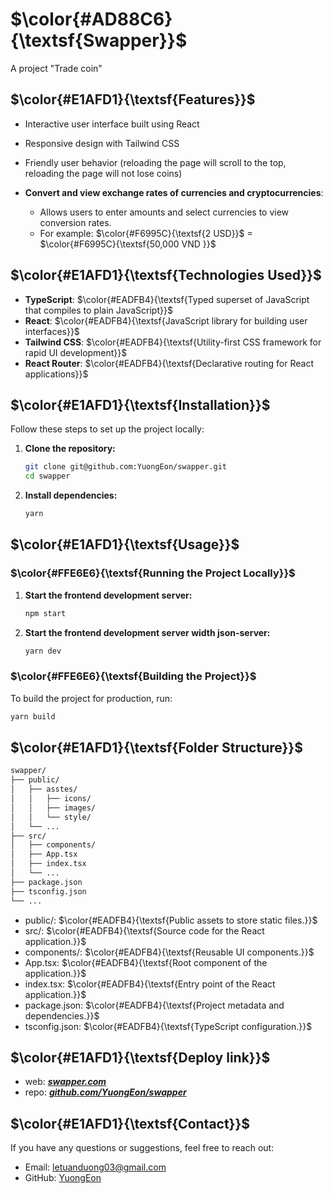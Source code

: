 # $\color{#AD88C6}{\textsf{Swapper}}$

A project "Trade coin"

## $\color{#E1AFD1}{\textsf{Features}}$

- Interactive user interface built using React
- Responsive design with Tailwind CSS
- Friendly user behavior (reloading the page will scroll to the top, reloading the page will not lose coins)
- **Convert and view exchange rates of currencies and cryptocurrencies**:

  - Allows users to enter amounts and select currencies to view conversion rates.
  - For example: $\color{#F6995C}{\textsf{2 USD}}$ = $\color{#F6995C}{\textsf{50,000 VND }}$

## $\color{#E1AFD1}{\textsf{Technologies Used}}$

- **TypeScript**: $\color{#EADFB4}{\textsf{Typed superset of JavaScript that compiles to plain JavaScript}}$
- **React**: $\color{#EADFB4}{\textsf{JavaScript library for building user interfaces}}$
- **Tailwind CSS**: $\color{#EADFB4}{\textsf{Utility-first CSS framework for rapid UI development}}$
- **React Router**: $\color{#EADFB4}{\textsf{Declarative routing for React applications}}$

## $\color{#E1AFD1}{\textsf{Installation}}$

Follow these steps to set up the project locally:

1. **Clone the repository:**

   ```bash
   git clone git@github.com:YuongEon/swapper.git
   cd swapper
   ```

2. **Install dependencies:**

   ```bash
   yarn
   ```

## $\color{#E1AFD1}{\textsf{Usage}}$

### $\color{#FFE6E6}{\textsf{Running the Project Locally}}$

1. **Start the frontend development server:**

   ```bash
   npm start
   ```

2. **Start the frontend development server width json-server:**

   ```bash
   yarn dev
   ```

### $\color{#FFE6E6}{\textsf{Building the Project}}$

To build the project for production, run:

```bash
yarn build
```

## $\color{#E1AFD1}{\textsf{Folder Structure}}$

```bash
swapper/
├── public/
│   ├── asstes/
│   │   ├── icons/
│   │   ├── images/
│   │   └── style/
│   └── ...
├── src/
│   ├── components/
│   ├── App.tsx
│   ├── index.tsx
│   └── ...
├── package.json
├── tsconfig.json
└── ...
```

- public/: $\color{#EADFB4}{\textsf{Public assets to store static files.}}$
- src/: $\color{#EADFB4}{\textsf{Source code for the React application.}}$
- components/: $\color{#EADFB4}{\textsf{Reusable UI components.}}$
- App.tsx: $\color{#EADFB4}{\textsf{Root component of the application.}}$
- index.tsx: $\color{#EADFB4}{\textsf{Entry point of the React application.}}$
- package.json: $\color{#EADFB4}{\textsf{Project metadata and dependencies.}}$
- tsconfig.json: $\color{#EADFB4}{\textsf{TypeScript configuration.}}$

## $\color{#E1AFD1}{\textsf{Deploy link}}$

- web: **_[swapper.com](https://swapper-ljqztzus8-duong-mach-projects.vercel.app/)_**
- repo: **_[github.com/YuongEon/swapper](https://github.com/YuongEon/swapper)_**

## $\color{#E1AFD1}{\textsf{Contact}}$

If you have any questions or suggestions, feel free to reach out:

- Email: [letuanduong03@gmail.com](letuanduong03@gmail.com)
- GitHub: [YuongEon](https://github.com/YuongEon)
